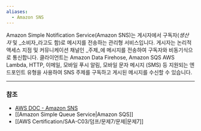 ```yaml
---
aliases:
  - Amazon SNS
---
```

Amazon Simple Notification Service(Amazon SNS)는 게시자에서 구독자(_생산자_ 및 _소비자_라고도 함)로 메시지를 전송하는 관리형 서비스입니다. 게시자는 논리적 액세스 지점 및 커뮤니케이션 채널인 _주제_에 메시지를 전송하여 구독자와 비동기식으로 통신합니다. 클라이언트는 Amazon Data Firehose, Amazon SQS AWS Lambda, HTTP, 이메일, 모바일 푸시 알림, 모바일 문자 메시지 (SMS) 등 지원되는 엔드포인트 유형을 사용하여 SNS 주제를 구독하고 게시된 메시지를 수신할 수 있습니다.

---
### 참조
- [AWS DOC - Amazon SNS](https://docs.aws.amazon.com/ko_kr/sns/latest/dg/welcome.html)
- [[Amazon Simple Queue Service|Amazon SQS]]
- [[AWS Certification/SAA-C03/덤프/문제7/문제|문제7]]